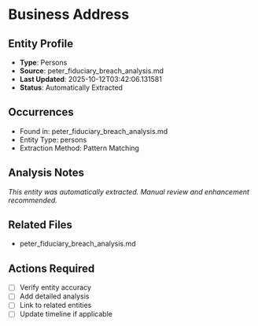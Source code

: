 # Business Address

## Entity Profile
- **Type**: Persons
- **Source**: peter_fiduciary_breach_analysis.md
- **Last Updated**: 2025-10-12T03:42:06.131581
- **Status**: Automatically Extracted

## Occurrences
- Found in: peter_fiduciary_breach_analysis.md
- Entity Type: persons
- Extraction Method: Pattern Matching

## Analysis Notes
*This entity was automatically extracted. Manual review and enhancement recommended.*

## Related Files
- peter_fiduciary_breach_analysis.md

## Actions Required
- [ ] Verify entity accuracy
- [ ] Add detailed analysis
- [ ] Link to related entities
- [ ] Update timeline if applicable
